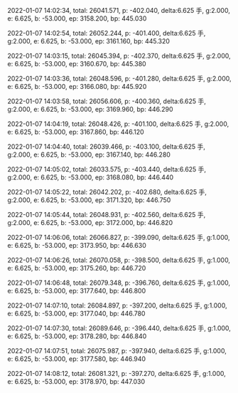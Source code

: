 2022-01-07 14:02:34, total: 26041.571, p: -402.040, delta:6.625 手, g:2.000, e: 6.625, b: -53.000, ep: 3158.200, bp: 445.030

2022-01-07 14:02:54, total: 26052.244, p: -401.400, delta:6.625 手, g:2.000, e: 6.625, b: -53.000, ep: 3161.160, bp: 445.320

2022-01-07 14:03:15, total: 26045.394, p: -402.370, delta:6.625 手, g:2.000, e: 6.625, b: -53.000, ep: 3160.670, bp: 445.380

2022-01-07 14:03:36, total: 26048.596, p: -401.280, delta:6.625 手, g:2.000, e: 6.625, b: -53.000, ep: 3166.080, bp: 445.920

2022-01-07 14:03:58, total: 26056.606, p: -400.360, delta:6.625 手, g:2.000, e: 6.625, b: -53.000, ep: 3169.960, bp: 446.290

2022-01-07 14:04:19, total: 26048.426, p: -401.100, delta:6.625 手, g:2.000, e: 6.625, b: -53.000, ep: 3167.860, bp: 446.120

2022-01-07 14:04:40, total: 26039.466, p: -403.100, delta:6.625 手, g:2.000, e: 6.625, b: -53.000, ep: 3167.140, bp: 446.280

2022-01-07 14:05:02, total: 26033.575, p: -403.440, delta:6.625 手, g:2.000, e: 6.625, b: -53.000, ep: 3168.080, bp: 446.440

2022-01-07 14:05:22, total: 26042.202, p: -402.680, delta:6.625 手, g:2.000, e: 6.625, b: -53.000, ep: 3171.320, bp: 446.750

2022-01-07 14:05:44, total: 26048.931, p: -402.560, delta:6.625 手, g:2.000, e: 6.625, b: -53.000, ep: 3172.000, bp: 446.820

2022-01-07 14:06:06, total: 26066.827, p: -399.090, delta:6.625 手, g:1.000, e: 6.625, b: -53.000, ep: 3173.950, bp: 446.630

2022-01-07 14:06:26, total: 26070.058, p: -398.500, delta:6.625 手, g:1.000, e: 6.625, b: -53.000, ep: 3175.260, bp: 446.720

2022-01-07 14:06:48, total: 26079.348, p: -396.760, delta:6.625 手, g:1.000, e: 6.625, b: -53.000, ep: 3177.640, bp: 446.800

2022-01-07 14:07:10, total: 26084.897, p: -397.200, delta:6.625 手, g:1.000, e: 6.625, b: -53.000, ep: 3177.040, bp: 446.780

2022-01-07 14:07:30, total: 26089.646, p: -396.440, delta:6.625 手, g:1.000, e: 6.625, b: -53.000, ep: 3178.280, bp: 446.840

2022-01-07 14:07:51, total: 26075.987, p: -397.940, delta:6.625 手, g:1.000, e: 6.625, b: -53.000, ep: 3177.580, bp: 446.940

2022-01-07 14:08:12, total: 26081.321, p: -397.270, delta:6.625 手, g:1.000, e: 6.625, b: -53.000, ep: 3178.970, bp: 447.030